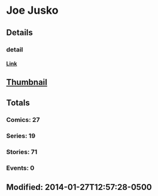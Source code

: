 # Joe  Jusko 
## Details
### detail
#### [Link](http://marvel.com/comics/creators/334/joe_jusko?utm_campaign=apiRef&utm_source=225578a89fc76f3d20fbffda5d17a88d)
## [Thumbnail](http://i.annihil.us/u/prod/marvel/i/mg/8/e0/4bc6491b4ae04.jpg)
## Totals
### Comics: 27
### Series: 19
### Stories: 71
### Events: 0
## Modified: 2014-01-27T12:57:28-0500